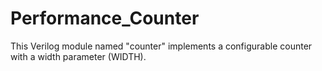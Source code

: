 # Performance_Counter
 This Verilog module named "counter" implements a configurable counter with a width parameter (WIDTH).
